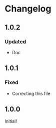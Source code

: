 # Changelog

## 1.0.2

### Updated

* Doc

## 1.0.1

### Fixed

* Correcting this file

## 1.0.0

Initial!
